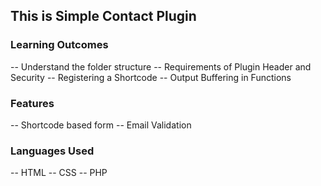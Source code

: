 ## This is Simple Contact Plugin

### Learning Outcomes
 
 -- Understand the folder structure
 -- Requirements of Plugin Header and Security
 -- Registering a Shortcode
 -- Output Buffering in Functions

### Features

-- Shortcode based form
-- Email Validation

### Languages Used

-- HTML
-- CSS
-- PHP